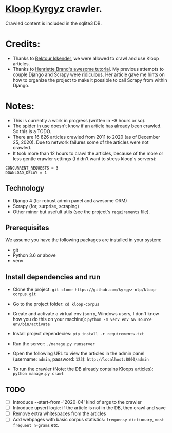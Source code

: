 # [Kloop Kyrgyz](https://ky.kloop.asia) crawler.
Crawled content is included in the sqlite3 DB.


# Credits:
* Thanks to [Bektour Iskender](https://twitter.com/bektour), we were allowed to crawl and use Kloop articles.
* Thanks to [Henriette Brand's awesome tutorial](https://blog.theodo.com/2019/01/data-scraping-scrapy-django-integration/). My previous attempts to couple Django and Scrapy were [ridiculous](https://github.com/kyrgyz-nlp/readthedocs_cleaned_projects_list/). Her article gave me hints on how to organize the project to make it possible to call Scrapy from within Django.

# Notes:
* This is currently a work in progress (written in ~8 hours or so).
* The spider in use doesn't know if an article has already been crawled. So this is a TODO.
* There are 16 826 articles crawled from 2011 to 2020 (as of December 25, 2020). Due to network failures some of the articles were not crawled.
* It took more than 12 hours to crawl the articles, because of the more or less gentle crawler settings (I didn't want to stress kloop's servers):
```
CONCURRENT_REQUESTS = 3
DOWNLOAD_DELAY = 1
```

## Technology
* Django 4 (for robust admin panel and awesome ORM)
* Scrapy (for, surprise, scraping)
* Other minor but usefult utils (see the project's `requirements` file).


## Prerequisites
We assume you have the following packages are installed in your system:
* git
* Python 3.6 or above
* venv


## Install dependencies and run
* Clone the project:
`git clone https://github.com/kyrgyz-nlp/kloop-corpus.git`


* Go to the project folder:
`cd kloop-corpus`

* Create and activate a virtual env (sorry, Windows users, I don't know how you do this on your machine):
`python -m venv env && source env/bin/activate`


* Install project dependecies:
`pip install -r requirements.txt`


* Run the server:
`./manage.py runserver`


* Open the following URL to view the articles in the admin panel (username: `admin`, password: `123`):
`http://localhost:8000/admin`


* To run the crawler (Note: the DB already contains Kloops articles):
`python manage.py crawl`


## TODO
- [ ] Introduce --start-from='2020-04' kind of args to the crawler
- [ ] Introduce upsert logic: if the article is not in the DB, then crawl and save
- [ ] Remove extra whitespaces from the articles
- [ ] Add webpages with basic corpus statistics: `frequensy dictionary`, `most frequent n-grams` etc.
